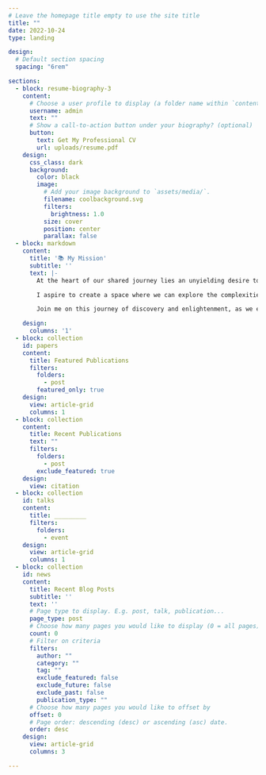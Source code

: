```yaml
---
# Leave the homepage title empty to use the site title
title: ""
date: 2022-10-24
type: landing

design:
  # Default section spacing
  spacing: "6rem"

sections:
  - block: resume-biography-3
    content:
      # Choose a user profile to display (a folder name within `content/authors/`)
      username: admin
      text: ""
      # Show a call-to-action button under your biography? (optional)
      button:
        text: Get My Professional CV
        url: uploads/resume.pdf
    design:
      css_class: dark
      background:
        color: black
        image:
          # Add your image background to `assets/media/`.
          filename: coolbackground.svg
          filters:
            brightness: 1.0
          size: cover
          position: center
          parallax: false
  - block: markdown
    content:
      title: '📚 My Mission'
      subtitle: ''
      text: |-
        At the heart of our shared journey lies an unyielding desire to better the world around us. My mission is rooted in the belief that wisdom flourishes in humility, and that the most profound insights about life become truly transformative when shared with kindness and openness.

        I aspire to create a space where we can explore the complexities of existence together, embracing vulnerability and strength alike. By sharing my experiences, perspectives, and gleaned knowledge, I hope to inspire others to reflect, grow, and connect in meaningful ways. Together, let us cultivate a community grounded in empathy and understanding, where every voice matters, and every story has the power to spark change. Through honest dialogue and shared learning, we can pave the way for a brighter, more compassionate future.

        Join me on this journey of discovery and enlightenment, as we endeavor to illuminate the path to a better world, one insight at a time.

    design:
      columns: '1'
  - block: collection
    id: papers
    content:
      title: Featured Publications
      filters:
        folders:
          - post
        featured_only: true
    design:
      view: article-grid
      columns: 1
  - block: collection
    content:
      title: Recent Publications
      text: ""
      filters:
        folders:
          - post
        exclude_featured: true
    design:
      view: citation
  - block: collection
    id: talks
    content:
      title: _________
      filters:
        folders:
          - event
    design:
      view: article-grid
      columns: 1
  - block: collection
    id: news
    content:
      title: Recent Blog Posts
      subtitle: ''
      text: ''
      # Page type to display. E.g. post, talk, publication...
      page_type: post
      # Choose how many pages you would like to display (0 = all pages)
      count: 0
      # Filter on criteria
      filters:
        author: ""
        category: ""
        tag: ""
        exclude_featured: false
        exclude_future: false
        exclude_past: false
        publication_type: ""
      # Choose how many pages you would like to offset by
      offset: 0
      # Page order: descending (desc) or ascending (asc) date.
      order: desc
    design:
      view: article-grid
      columns: 3

---
```

